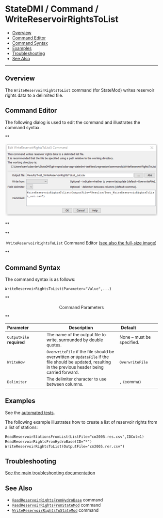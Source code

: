 # StateDMI / Command / WriteReservoirRightsToList #

* [Overview](#overview)
* [Command Editor](#command-editor)
* [Command Syntax](#command-syntax)
* [Examples](#examples)
* [Troubleshooting](#troubleshooting)
* [See Also](#see-also)

-------------------------

## Overview ##

The `WriteReservoirRightsToList` command (for StateMod)
writes reservoir rights data to a delimited file.

## Command Editor ##

The following dialog is used to edit the command and illustrates the command syntax.

**<p style="text-align: center;">
![WriteReservoirRightsToList command editor](WriteReservoirRightsToList.png)
</p>**

**<p style="text-align: center;">
`WriteReservoirRightsToList` Command Editor (<a href="../WriteReservoirRightsToList.png">see also the full-size image</a>)
</p>**

## Command Syntax ##

The command syntax is as follows:

```text
WriteReservoirRightsToList(Parameter="Value",...)
```
**<p style="text-align: center;">
Command Parameters
</p>**

| **Parameter**&nbsp;&nbsp;&nbsp;&nbsp;&nbsp;&nbsp;&nbsp;&nbsp;&nbsp;&nbsp;&nbsp;&nbsp; | **Description** | **Default**&nbsp;&nbsp;&nbsp;&nbsp;&nbsp;&nbsp;&nbsp;&nbsp;&nbsp;&nbsp;&nbsp;&nbsp;&nbsp;&nbsp;&nbsp;&nbsp; |
| --------------|-----------------|----------------- |
| `OutputFile`<br>**required** | The name of the output file to write, surrounded by double quotes. | None – must be specified. |
| `WriteHow` | `OverwriteFile` if the file should be overwritten or `UpdateFile` if the file should be updated, resulting in the previous header being carried forward. | `OverwriteFile` |
| `Delimiter` | The delimiter character to use between columns. | `,` (comma) |

## Examples ##

See the [automated tests](https://github.com/OpenCDSS/cdss-app-statedmi-test/tree/master/test/regression/commands/WriteReservoirRightsToList).

The following example illustrates how to create a list of reservoir rights from a list of stations:

```
ReadReservoirStationsFromList(ListFile="cm2005.res.csv",IDCol=1)
ReadReservoirRightsFromHydroBase(ID="*")
WriteReservoirRightsToList(OutputFile="cm2005.rer.csv")
```

## Troubleshooting ##

[See the main troubleshooting documentation](../../troubleshooting/troubleshooting.md)

## See Also ##

* [`ReadReservoirRightsFromHydroBase`](../ReadReservoirRightsFromHydroBase/ReadReservoirRightsFromHydroBase.md) command
* [`ReadReservoirRightsFromStateMod`](../ReadReservoirRightsFromStateMod/ReadReservoirRightsFromStateMod.md) command
* [`WriteReservoirRightsToStateMod`](../WriteReservoirRightsToStateMod/WriteReservoirRightsToStateMod.md) command
